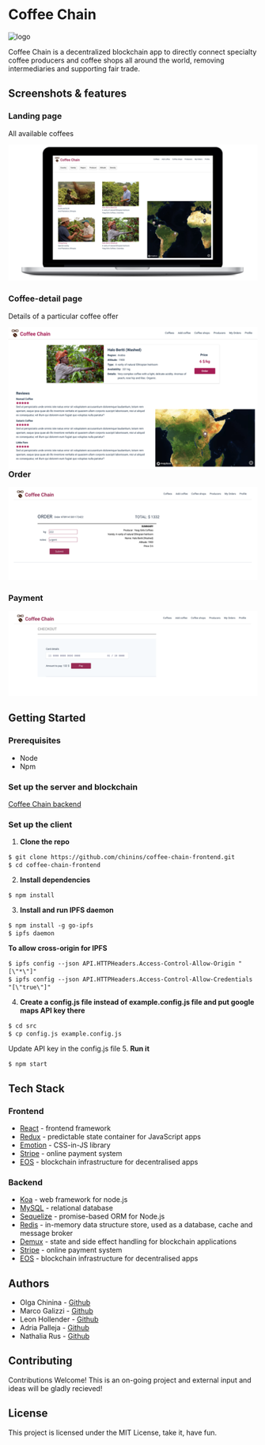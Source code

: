 # Coffee Chain

![logo](https://ipfs.io/ipfs/QmcwYyWtuS95mcXSkXeWXV5ToBqA5pP3xG15yVsGcUEGh8)

Coffee Chain is a decentralized blockchain app to directly connect specialty coffee producers and coffee shops all around the world, removing intermediaries and supporting fair trade.

## Screenshots & features

### Landing page
All available coffees

<img src="./src/assets/screenshots/landing.png"/>

### Coffee-detail page
Details of a particular coffee offer

<img style="float: left;" src="./src/assets/screenshots/coffee-detail.png"/>


### Order

<img src="./src/assets/screenshots/ordering.png"/>

### Payment

<img src="./src/assets/screenshots/paying.png"/>

## Getting Started
### Prerequisites
- Node
- Npm
### Set up the server and blockchain
[Coffee Chain backend](https://github.com/chinins/coffee-blockchain-backend)
### Set up the client
1. **Clone the repo**
```
$ git clone https://github.com/chinins/coffee-chain-frontend.git
$ cd coffee-chain-frontend
```
2. **Install dependencies**
```
$ npm install
```
3. **Install and run IPFS daemon**
```
$ npm install -g go-ipfs
$ ipfs daemon
```
**To allow cross-origin for IPFS**
```
$ ipfs config --json API.HTTPHeaders.Access-Control-Allow-Origin "[\"*\"]"
$ ipfs config --json API.HTTPHeaders.Access-Control-Allow-Credentials "[\"true\"]"
```
4. **Create a config.js file instead of example.config.js file and put google maps API key there**
```
$ cd src
$ cp config.js example.config.js
```
Update API key in the config.js file
5. **Run it**
```
$ npm start
```
## Tech Stack

### Frontend
- [React](https://reactjs.org/) - frontend framework
- [Redux](https://redux.js.org/) - predictable state container for JavaScript apps
- [Emotion](https://emotion.sh/) - CSS-in-JS library
- [Stripe](https://stripe.com/es) - online payment system
- [EOS](https://eos.io/) - blockchain infrastructure for decentralised apps

### Backend
- [Koa](https://koajs.com/) - web framework for node.js
- [MySQL](https://www.mysql.com/) - relational database
- [Sequelize](http://docs.sequelizejs.com/) -  promise-based ORM for Node.js
- [Redis](https://redis.io/) - in-memory data structure store, used as a database, cache and message broker
- [Demux](https://github.com/EOSIO/demux-js) - state and side effect handling for blockchain applications
- [Stripe](https://stripe.com/es) - online payment system
- [EOS](https://eos.io/) - blockchain infrastructure for decentralised apps

## Authors
- Olga Chinina - [Github](https://github.com/chinins)
- Marco Galizzi - [Github](https://github.com/Tezenn)
- Leon Hollender - [Github](https://github.com/leonhfr)
- Adria Palleja - [Github](https://github.com/adriapalleja)
- Nathalia Rus - [Github](https://github.com/nathaliarus)

## Contributing
Contributions Welcome!
This is an on-going project and external input and ideas will be gladly recieved!
## License
This project is licensed under the MIT License, take it, have fun.
